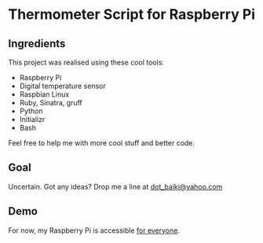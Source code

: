 Thermometer Script for Raspberry Pi
==========

Ingredients
----------------------

This project was realised using these cool tools:

* Raspberry Pi
* Digital temperature sensor
* Raspbian Linux
* Ruby, Sinatra, gruff 
* Python
* Initializr
* Bash

Feel free to help me with more cool stuff and better code.

Goal
----------------------

Uncertain. Got any ideas? Drop me a line at dot_baiki@yahoo.com

Demo
----------------------

For now, my Raspberry Pi is accessible [for everyone](http://chur.tk).

